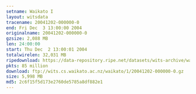 ```yaml
---
setname: Waikato I
layout: witsdata
tracename: 20041202-000000-0
end: Fri Dec  3 13:00:00 2004
originalname: 20041202-000000-0
gzsize: 2,088 MB
len: 24:00:00
start: Thu Dec  2 13:00:01 2004
totalwirelen: 32,031 MB
ripedownload: https://data-repository.ripe.net/datasets/wits-archive/waikato/1/20041202-000000-0.gz
pkts: 85 million
download: ftp://wits.cs.waikato.ac.nz/waikato/1/20041202-000000-0.gz
size: 5,998 MB
md5: 2c6f15f5d173e2760de5785a8df882e1
---
```

